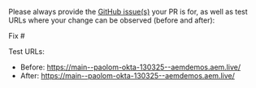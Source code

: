 Please always provide the [GitHub issue(s)](../issues) your PR is for, as well as test URLs where your change can be observed (before and after):

Fix #<gh-issue-id>

Test URLs:
- Before: https://main--paolom-okta-130325--aemdemos.aem.live/
- After: https://main--paolom-okta-130325--aemdemos.aem.live/
